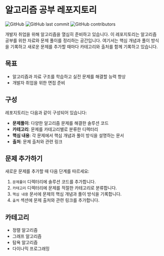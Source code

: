 # 알고리즘 공부 레포지토리

![GitHub](https://img.shields.io/github/license/yourusername/yourrepository)
![GitHub last commit](https://img.shields.io/github/last-commit/yourusername/yourrepository)
![GitHub contributors](https://img.shields.io/github/contributors/yourusername/yourrepository)

개발자 취업을 위해 알고리즘을 열심히 준비하고 있습니다. 이 레포지토리는 알고리즘 공부를 위한 자료와 문제 풀이를 정리하는 공간입니다. 여기서는 핵심 개념과 풀이 방식을 기록하고 새로운 문제를 추가할 때마다 카테고리와 출처를 함께 기록하고 있습니다.

## 목표

- 알고리즘과 자료 구조를 학습하고 실전 문제를 해결할 능력 향상
- 개발자 취업을 위한 면접 준비

## 구성

레포지토리는 다음과 같이 구성되어 있습니다:

- **문제풀이**: 다양한 알고리즘 문제를 해결한 솔루션 코드
- **카테고리**: 문제를 카테고리별로 분류한 디렉터리
- **핵심 내용**: 각 문제에서 핵심 개념과 풀이 방식을 설명하는 문서
- **출처**: 문제 출처와 관련 링크

## 문제 추가하기

새로운 문제를 추가할 때 다음 단계를 따르세요:

1. `문제풀이` 디렉터리에 솔루션 코드를 추가합니다.
2. `카테고리` 디렉터리에 문제를 적절한 카테고리로 분류합니다.
3. `핵심 내용` 문서에 문제의 핵심 개념과 풀이 방식을 기록합니다.
4. `출처` 섹션에 문제 출처와 관련 링크를 추가합니다.

## 카테고리

- 정렬 알고리즘
- 그래프 알고리즘
- 탐욕 알고리즘
- 다이나믹 프로그래밍
